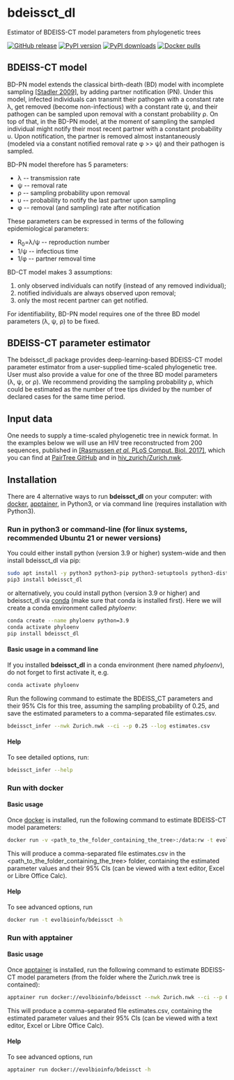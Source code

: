 # bdeissct_dl

Estimator of BDEISS-CT model parameters from phylogenetic trees 



[//]: # ([![DOI:10.1093/sysbio/syad059]&#40;https://zenodo.org/badge/DOI/10.1093/sysbio/syad059.svg&#41;]&#40;https://doi.org/10.1093/sysbio/syad059&#41;)
[![GitHub release](https://img.shields.io/github/v/release/evolbioinfo/bdeissct_dl.svg)](https://github.com/evolbioinfo/bdeissct_dl/releases)
[![PyPI version](https://badge.fury.io/py/bdeissct_dl.svg)](https://pypi.org/project/bdeissct_dl/)
[![PyPI downloads](https://shields.io/pypi/dm/bdeissct_dl)](https://pypi.org/project/bdeissct_dl/)
[![Docker pulls](https://img.shields.io/docker/pulls/evolbioinfo/bdeissct)](https://hub.docker.com/r/evolbioinfo/bdeissct/tags)

## BDEISS-CT model

BD-PN model extends the classical birth-death (BD) model with incomplete sampling [[Stadler 2009]](https://pubmed.ncbi.nlm.nih.gov/19631666/), by adding partner notification (PN).
Under this model, infected individuals can transmit their pathogen with a constant rate λ, 
get removed (become non-infectious) with a constant rate ψ, 
and their pathogen can be sampled upon removal 
with a constant probability ρ. On top of that, in the BD-PN model, 
at the moment of sampling the sampled individual 
might notify their most recent partner with a constant probability υ. 
Upon notification, the partner is removed almost instantaneously (modeled via a constant notified
removal rate φ >> ψ) and their pathogen is sampled.

BD-PN model therefore has 5 parameters:
* λ -- transmission rate
* ψ -- removal rate
* ρ -- sampling probability upon removal
* υ -- probability to notify the last partner upon sampling
* φ -- removal (and sampling) rate after notification

These parameters can be expressed in terms of the following epidemiological parameters:
* R<sub>0</sub>=λ/ψ -- reproduction number
* 1/ψ -- infectious time
* 1/φ -- partner removal time

BD-CT model makes 3 assumptions:
1. only observed individuals can notify (instead of any removed individual);
2. notified individuals are always observed upon removal;
3. only the most recent partner can get notified.

For identifiability, BD-PN model requires one of the three BD model parameters (λ, ψ, ρ) to be fixed.

## BDEISS-CT parameter estimator

The bdeissct_dl package provides deep-learning-based BDEISS-CT model parameter estimator 
from a user-supplied time-scaled phylogenetic tree. 
User must also provide a value for one of the three BD model parameters (λ, ψ, or ρ). 
We recommend providing the sampling probability ρ, 
which could be estimated as the number of tree tips divided by the number of declared cases for the same time period.


## Input data
One needs to supply a time-scaled phylogenetic tree in newick format. 
In the examples below we will use an HIV tree reconstructed from 200 sequences, 
published in [[Rasmussen _et al._ PLoS Comput. Biol. 2017]](https://journals.plos.org/ploscompbiol/article?id=10.1371/journal.pcbi.1005448), 
which you can find at [PairTree GitHub](https://github.com/davidrasm/PairTree) 
and in [hiv_zurich/Zurich.nwk](hiv_zurich/Zurich.nwk). 

## Installation

There are 4 alternative ways to run __bdeissct_dl__ on your computer: 
with [docker](https://www.docker.com/community-edition), 
[apptainer](https://apptainer.org/),
in Python3, or via command line (requires installation with Python3).



### Run in python3 or command-line (for linux systems, recommended Ubuntu 21 or newer versions)

You could either install python (version 3.9 or higher) system-wide and then install bdeissct_dl via pip:
```bash
sudo apt install -y python3 python3-pip python3-setuptools python3-distutils
pip3 install bdeissct_dl
```

or alternatively, you could install python (version 3.9 or higher) and bdeissct_dl via [conda](https://conda.io/docs/) (make sure that conda is installed first). 
Here we will create a conda environment called _phyloenv_:
```bash
conda create --name phyloenv python=3.9
conda activate phyloenv
pip install bdeissct_dl
```


#### Basic usage in a command line
If you installed __bdeissct_dl__ in a conda environment (here named _phyloenv_), do not forget to first activate it, e.g.

```bash
conda activate phyloenv
```

Run the following command to estimate the BDEISS_CT parameters and their 95% CIs for this tree, assuming the sampling probability of 0.25, 
and save the estimated parameters to a comma-separated file estimates.csv.
```bash
bdeissct_infer --nwk Zurich.nwk --ci --p 0.25 --log estimates.csv
```

#### Help

To see detailed options, run:
```bash
bdeissct_infer --help
```


### Run with docker

#### Basic usage
Once [docker](https://www.docker.com/community-edition) is installed, 
run the following command to estimate BDEISS-CT model parameters:
```bash
docker run -v <path_to_the_folder_containing_the_tree>:/data:rw -t evolbioinfo/bdeissct --nwk /data/Zurich.nwk --ci --p 0.25 --log /data/estimates.csv
```

This will produce a comma-separated file estimates.csv in the <path_to_the_folder_containing_the_tree> folder,
 containing the estimated parameter values and their 95% CIs (can be viewed with a text editor, Excel or Libre Office Calc).

#### Help

To see advanced options, run
```bash
docker run -t evolbioinfo/bdeissct -h
```



### Run with apptainer

#### Basic usage
Once [apptainer](https://apptainer.org/docs/user/latest/quick_start.html#installation) is installed, 
run the following command to estimate BDEISS-CT model parameters (from the folder where the Zurich.nwk tree is contained):

```bash
apptainer run docker://evolbioinfo/bdeissct --nwk Zurich.nwk --ci --p 0.25 --log estimates.csv
```

This will produce a comma-separated file estimates.csv,
 containing the estimated parameter values and their 95% CIs (can be viewed with a text editor, Excel or Libre Office Calc).


#### Help

To see advanced options, run
```bash
apptainer run docker://evolbioinfo/bdeissct -h
```


